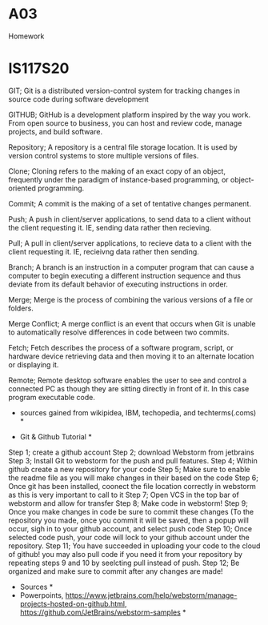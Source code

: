 # A03
Homework
# IS117S20
GIT;
Git is a distributed version-control system for tracking changes in source code during software development 

GITHUB;
GitHub is a development platform inspired by the way you work. From open source to business, you can host and review code, manage projects, and build software.

Repository;
A repository is a central file storage location. It is used by version control systems to store multiple versions of files.

Clone;
Cloning refers to the making of an exact copy of an object, frequently under the paradigm of instance-based programming, or object-oriented programming.

Commit;
A commit is the making of a set of tentative changes permanent.

Push;
A push in client/server applications, to send data to a client without the client requesting it. IE, sending data rather then recieving.

Pull;
A pull in client/server applications, to recieve data to a client with the client requesting it. IE, recieivng data rather then sending.

Branch;
A branch is an instruction in a computer program that can cause a computer to begin executing a different instruction sequence and thus deviate from its default behavior of executing instructions in order.

Merge;
Merge is the process of combining the various versions of a file or folders.

Merge Conflict;
A merge conflict is an event that occurs when Git is unable to automatically resolve differences in code between two commits.

Fetch;
Fetch describes the process of a software program, script, or hardware device retrieving data and then moving it to an alternate location or displaying it.

Remote;
Remote desktop software enables the user to see and control a connected PC as though they are sitting directly in front of it. In this case program executable code.


* sources gained from wikipidea, IBM, techopedia, and techterms(.coms) *


* Git & Github Tutorial *

Step 1;
create a github account
Step 2;
download Webstorm from jetbrains
Step 3;
Install Git to webstorm for the push and pull features.
Step 4;
Within github create a new repository for your code
Step 5;
Make sure to enable the readme file as you will make changes in their based on the code
Step 6;
Once git has been installed, coonect the file location correctly in webstorm as this is very important to call to it
Step 7;
Open VCS in the top bar of webstorm and allow for transfer
Step 8; 
Make code in webstorm!
Step 9;
Once you make changes in code be sure to commit these changes (To the repository you made, once you commit it will be saved, then a popup will occur, sigh in to your github account, and select push code
Step 10;
Once selected code push, your code will lock to your github account under the repository.
Step 11;
You have succeeded in uploading your code to the cloud of github! you may also pull code if you need it from your repository by repeating steps 9 and 10 by seelcting pull instead of push.
Step 12;
Be organized and make sure to commit after any changes are made!

* Sources * 
* Powerpoints, https://www.jetbrains.com/help/webstorm/manage-projects-hosted-on-github.html, https://github.com/JetBrains/webstorm-samples *


